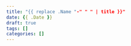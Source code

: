 ```yaml
---
title: "{{ replace .Name "-" " " | title }}"
date: {{ .Date }}
draft: true
tags: []
categories: [] 
---
```


